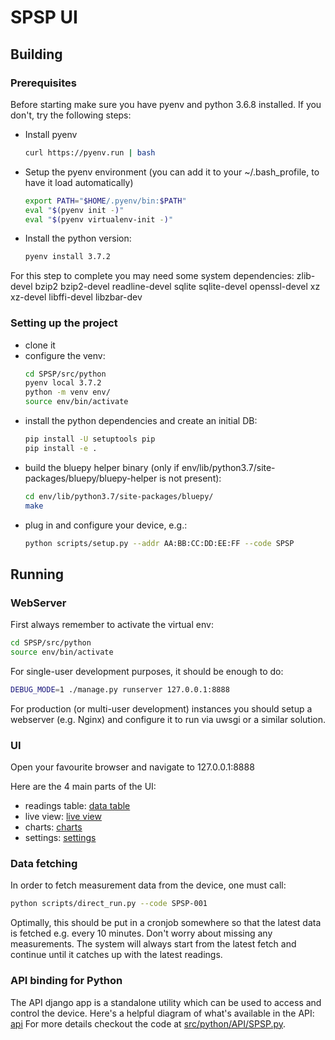 # SPSP UI

## Building

### Prerequisites
Before starting make sure you have pyenv and python 3.6.8 installed.
If you don't, try the following steps:

* Install pyenv
  ```sh
  curl https://pyenv.run | bash
  ```

* Setup the pyenv environment (you can add it to your ~/.bash_profile, to have it load automatically)
  ```sh
  export PATH="$HOME/.pyenv/bin:$PATH"
  eval "$(pyenv init -)"
  eval "$(pyenv virtualenv-init -)"
  ```

* Install the python version:
  ```sh
  pyenv install 3.7.2
  ```

For this step to complete you may need some system dependencies: 
zlib-devel bzip2 bzip2-devel readline-devel sqlite sqlite-devel openssl-devel xz xz-devel libffi-devel libzbar-dev

### Setting up the project

* clone it
* configure the venv:
  ```sh
  cd SPSP/src/python
  pyenv local 3.7.2
  python -m venv env/
  source env/bin/activate
  ```
* install the python dependencies and create an initial DB:
  ```sh
  pip install -U setuptools pip
  pip install -e .
  ```
* build the bluepy helper binary (only if env/lib/python3.7/site-packages/bluepy/bluepy-helper is not present):
  ```sh
  cd env/lib/python3.7/site-packages/bluepy/
  make
  ```
* plug in and configure your device, e.g.:
  ```sh
  python scripts/setup.py --addr AA:BB:CC:DD:EE:FF --code SPSP
  ```

## Running

### WebServer
First always remember to activate the virtual env:
```sh
cd SPSP/src/python
source env/bin/activate
```

For single-user development purposes, it should be enough to do:
```sh
DEBUG_MODE=1 ./manage.py runserver 127.0.0.1:8888
```

For production (or multi-user development) instances you should setup a webserver (e.g. Nginx)
and configure it to run via uwsgi or a similar solution. 

### UI
Open your favourite browser and navigate to 127.0.0.1:8888

Here are the 4 main parts of the UI:
* readings table:
[data table](doc/lista.png)
* live view:
[live view](doc/podglad.png)
* charts:
[charts](doc/wykres.png)
* settings:
[settings](doc/ustawienia.png)

### Data fetching
In order to fetch measurement data from the device, one must call:
```sh
python scripts/direct_run.py --code SPSP-001
```
Optimally, this should be put in a cronjob somewhere so that the latest data is fetched e.g. every 10 minutes.
Don't worry about missing any measurements. The system will always start from the latest
fetch and continue until it catches up with the latest readings.

### API binding for Python
The API django app is a standalone utility which can be used to access and control the device.
Here's a helpful diagram of what's available in the API:
[api](src/python/doc/SPSP_API_PY.png)
For more details checkout the code at [src/python/API/SPSP.py](API/SPSP.py).
